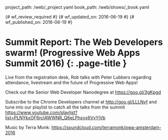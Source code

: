 project_path: /web/_project.yaml
book_path: /web/shows/_book.yaml

{# wf_review_required #}
{# wf_updated_on: 2016-06-19 #}
{# wf_published_on: 2016-06-19 #}

# Summit Report: The Web Developers swarm! (Progressive Web Apps Summit 2016) {: .page-title }

Live from the registration desk, Rob talks with Peter Lubbers regarding attendance, livestream and the future of Progressive Web Apps!

Check out the Senior Web Developer Nanodegree at https://goo.gl/3gKpgd

Subscribe to the Chrome Developers channel at http://goo.gl/LLLNvf and tune into our playlist to catch all the talks from the summit
https://www.youtube.com/playlist?list=PLNYkxOF6rcIAWWNR_Q6eLPhsyx6VvYjVb

Music by Terra Monk: https://soundcloud.com/terramonk/pwa-amsterdam-2016
